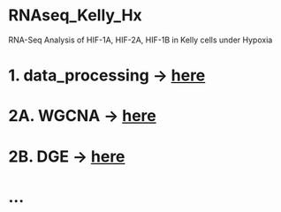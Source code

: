 # RNAseq_Kelly_Hx
RNA-Seq Analysis of HIF-1A, HIF-2A, HIF-1B in Kelly cells under Hypoxia

# 1. data_processing -> [here](1_data_processing)
# 2A. WGCNA -> [here](2A_WGCNA)
# 2B. DGE -> [here](2B_DGE)
# ...
